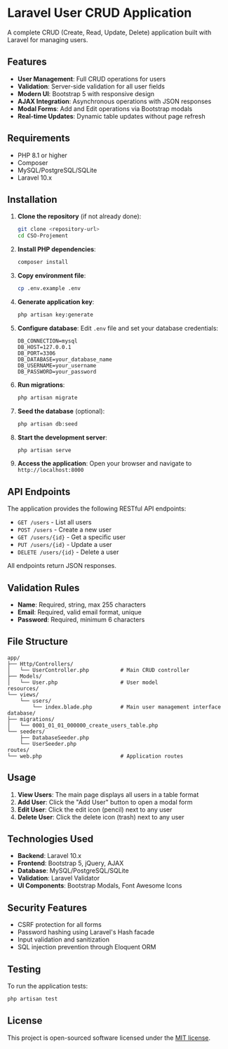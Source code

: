 # Laravel User CRUD Application

A complete CRUD (Create, Read, Update, Delete) application built with Laravel for managing users.

## Features

- **User Management**: Full CRUD operations for users
- **Validation**: Server-side validation for all user fields
- **Modern UI**: Bootstrap 5 with responsive design
- **AJAX Integration**: Asynchronous operations with JSON responses
- **Modal Forms**: Add and Edit operations via Bootstrap modals
- **Real-time Updates**: Dynamic table updates without page refresh

## Requirements

- PHP 8.1 or higher
- Composer
- MySQL/PostgreSQL/SQLite
- Laravel 10.x

## Installation

1. **Clone the repository** (if not already done):
   ```bash
   git clone <repository-url>
   cd CSO-Projement
   ```

2. **Install PHP dependencies**:
   ```bash
   composer install
   ```

3. **Copy environment file**:
   ```bash
   cp .env.example .env
   ```

4. **Generate application key**:
   ```bash
   php artisan key:generate
   ```

5. **Configure database**:
   Edit `.env` file and set your database credentials:
   ```env
   DB_CONNECTION=mysql
   DB_HOST=127.0.0.1
   DB_PORT=3306
   DB_DATABASE=your_database_name
   DB_USERNAME=your_username
   DB_PASSWORD=your_password
   ```

6. **Run migrations**:
   ```bash
   php artisan migrate
   ```

7. **Seed the database** (optional):
   ```bash
   php artisan db:seed
   ```

8. **Start the development server**:
   ```bash
   php artisan serve
   ```

9. **Access the application**:
   Open your browser and navigate to `http://localhost:8000`

## API Endpoints

The application provides the following RESTful API endpoints:

- `GET /users` - List all users
- `POST /users` - Create a new user
- `GET /users/{id}` - Get a specific user
- `PUT /users/{id}` - Update a user
- `DELETE /users/{id}` - Delete a user

All endpoints return JSON responses.

## Validation Rules

- **Name**: Required, string, max 255 characters
- **Email**: Required, valid email format, unique
- **Password**: Required, minimum 6 characters

## File Structure

```
app/
├── Http/Controllers/
│   └── UserController.php          # Main CRUD controller
├── Models/
│   └── User.php                    # User model
resources/
└── views/
    └── users/
        └── index.blade.php         # Main user management interface
database/
├── migrations/
│   └── 0001_01_01_000000_create_users_table.php
└── seeders/
    ├── DatabaseSeeder.php
    └── UserSeeder.php
routes/
└── web.php                         # Application routes
```

## Usage

1. **View Users**: The main page displays all users in a table format
2. **Add User**: Click the "Add User" button to open a modal form
3. **Edit User**: Click the edit icon (pencil) next to any user
4. **Delete User**: Click the delete icon (trash) next to any user

## Technologies Used

- **Backend**: Laravel 10.x
- **Frontend**: Bootstrap 5, jQuery, AJAX
- **Database**: MySQL/PostgreSQL/SQLite
- **Validation**: Laravel Validator
- **UI Components**: Bootstrap Modals, Font Awesome Icons

## Security Features

- CSRF protection for all forms
- Password hashing using Laravel's Hash facade
- Input validation and sanitization
- SQL injection prevention through Eloquent ORM

## Testing

To run the application tests:
```bash
php artisan test
```

## License

This project is open-sourced software licensed under the [MIT license](https://opensource.org/licenses/MIT).
